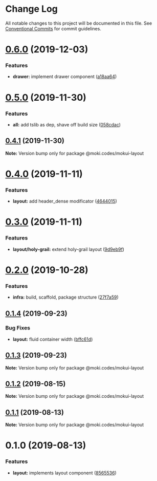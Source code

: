 # Change Log

All notable changes to this project will be documented in this file.
See [Conventional Commits](https://conventionalcommits.org) for commit guidelines.

# [0.6.0](https://github.com/moki/mokui/compare/@moki.codes/mokui-layout@0.5.0...@moki.codes/mokui-layout@0.6.0) (2019-12-03)


### Features

* **drawer:** implement drawer component ([a18aa64](https://github.com/moki/mokui/commit/a18aa64d8392ef114a198184aed070e9a366bda1))





# [0.5.0](https://github.com/moki/mokui/compare/@moki.codes/mokui-layout@0.4.1...@moki.codes/mokui-layout@0.5.0) (2019-11-30)


### Features

* **all:** add tslib as dep, shave off build size ([058cdac](https://github.com/moki/mokui/commit/058cdac5f625b4ac346a28b6c12e0a3998599f0f))





## [0.4.1](https://github.com/moki/mokui/compare/@moki.codes/mokui-layout@0.4.0...@moki.codes/mokui-layout@0.4.1) (2019-11-30)

**Note:** Version bump only for package @moki.codes/mokui-layout





# [0.4.0](https://github.com/moki/mokui/compare/@moki.codes/mokui-layout@0.3.0...@moki.codes/mokui-layout@0.4.0) (2019-11-11)


### Features

* **layout:** add header_dense modificator ([4644015](https://github.com/moki/mokui/commit/4644015))





# [0.3.0](https://github.com/moki/mokui/compare/@moki.codes/mokui-layout@0.2.0...@moki.codes/mokui-layout@0.3.0) (2019-11-11)


### Features

* **layout/holy-grail:** extend holy-grail layout ([9d9eb9f](https://github.com/moki/mokui/commit/9d9eb9f))





# [0.2.0](https://github.com/moki/mokui/compare/@moki.codes/mokui-layout@0.1.4...@moki.codes/mokui-layout@0.2.0) (2019-10-28)


### Features

* **infra:** build, scaffold, package structure ([27f7a59](https://github.com/moki/mokui/commit/27f7a59))





## [0.1.4](https://github.com/moki/mokui/compare/@moki.codes/mokui-layout@0.1.3...@moki.codes/mokui-layout@0.1.4) (2019-09-23)


### Bug Fixes

* **layout:** fluid container width ([bffc61d](https://github.com/moki/mokui/commit/bffc61d))





## [0.1.3](https://github.com/moki/mokui/compare/@moki.codes/mokui-layout@0.1.2...@moki.codes/mokui-layout@0.1.3) (2019-09-23)

**Note:** Version bump only for package @moki.codes/mokui-layout





## [0.1.2](https://github.com/moki/mokui/compare/@moki.codes/mokui-layout@0.1.1...@moki.codes/mokui-layout@0.1.2) (2019-08-15)

**Note:** Version bump only for package @moki.codes/mokui-layout





## [0.1.1](https://github.com/moki/mokui/compare/@moki.codes/mokui-layout@0.1.0...@moki.codes/mokui-layout@0.1.1) (2019-08-13)

**Note:** Version bump only for package @moki.codes/mokui-layout





# 0.1.0 (2019-08-13)


### Features

* **layout:** implements layout component ([8565536](https://github.com/moki/mokui/commit/8565536))
